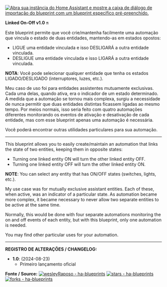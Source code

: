 [![Abra sua instância do Home Assistant e mostre a caixa de diálogo de importação do blueprint com um blueprint específico pré-preenchido.](https://my.home-assistant.io/badges/blueprint_import.svg)](https://my.home-assistant.io/redirect/blueprint_import/?blueprint_url=https%3A%2F%2Fraw.githubusercontent.com%2wesleyRaposo%2Fha-blueprints%2Fblob%2Fmain%2Fha-blueprint-linked-on-off.yaml)

**Linked On-Off v1.0** 🔛

Este blueprint permite que você crie/mantenha facilmente uma automação que vincula o estado de duas entidades, mantendo-as em estados opostos:
- LIGUE uma entidade vinculada e isso DESLIGARÁ a outra entidade vinculada.
- DESLIGUE uma entidade vinculada e isso LIGARÁ a outra entidade vinculada.

**NOTA**: Você pode selecionar qualquer entidade que tenha os estados LIGADO/DESLIGADO (interruptores, luzes, etc.).

Meu caso de uso foi para entidades assistentes mutuamente exclusivas. Cada uma delas, quando ativa, era o indicador de um estado determinado. A medida que a automação se tornou mais complexa, surgiu a necessidade de nunca permitir que duas entidades distintas ficassem ligadas ao mesmo tempo. 
Por meios normais, isso seria feito com quatro automações diferentes monitorando os eventos de ativação e desativação de cada entidade, mas com esse blueprint apenas uma automação é necessária.

Você poderá encontrar outras utilidades particulares para sua automação.

-----------

This blueprint allows you to easily create/maintain an automation that links the state of two entities, keeping them in opposite states:
- Turning one linked entity ON will turn the other linked entity OFF.
- Turning one linked entity OFF will turn the other linked entity ON.

**NOTE**: You can select any entity that has ON/OFF states (switches, lights, etc.).

My use case was for mutually exclusive assistant entities. Each of these, when active, was an indicator of a particular state. As automation became more complex, it became necessary to never allow two separate entities to be active at the same time.

Normally, this would be done with four separate automations monitoring the on and off events of each entity, but with this blueprint, only one automation is needed.

You may find other particular uses for your automation.

-----------

**REGISTRO DE ALTERAÇÕES / CHANGELOG:**
  - **1.0**: (2024-08-23)
    - Primeiro lançamento oficial
	
**Fonte / Source:**
[![wesleyRaposo - ha-blueprints](https://img.shields.io/static/v1?label=alexdelprete&message=ha-blueprints&color=blue&logo=github)](https://github.com/wesleyRaposo/ha-blueprints/blob/main/ha-blueprint-linked-on-off.yaml "Go to GitHub repo") [![stars - ha-blueprints](https://img.shields.io/github/stars/alexdelprete/ha-blueprints?style=social)](https://github.com/wesleyRaposo/ha-blueprints) [![forks - ha-blueprints](https://img.shields.io/github/forks/alexdelprete/ha-blueprints?style=social)](https://github.com/wesleyRaposo/ha-blueprints)
